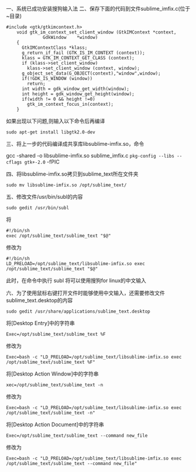 一、系统已成功安装搜狗输入法
二、保存下面的代码到文件sublime_imfix.c(位于~目录)

    #include <gtk/gtkimcontext.h>
        void gtk_im_context_set_client_window (GtkIMContext *context,
                  GdkWindow    *window)
        {
          GtkIMContextClass *klass;
          g_return_if_fail (GTK_IS_IM_CONTEXT (context));
          klass = GTK_IM_CONTEXT_GET_CLASS (context);
          if (klass->set_client_window)
            klass->set_client_window (context, window);
          g_object_set_data(G_OBJECT(context),"window",window);
          if(!GDK_IS_WINDOW (window))
            return;
          int width = gdk_window_get_width(window);
          int height = gdk_window_get_height(window);
          if(width != 0 && height !=0)
            gtk_im_context_focus_in(context);
        }
        
        
如果出现以下问题,则输入以下命令后再编译

    sudo apt-get install libgtk2.0-dev
    
三、将上一步的代码编译成共享库libsublime-imfix.so，命令
    
   gcc -shared -o libsublime-imfix.so sublime_imfix.c  `pkg-config --libs --cflags gtk+-2.0` -fPIC
   
四、将libsublime-imfix.so拷贝到sublime_text所在文件夹

    sudo mv libsublime-imfix.so /opt/sublime_text/
    
五、修改文件/usr/bin/subl的内容

    sudo gedit /usr/bin/subl

将
    
    #!/bin/sh
    exec /opt/sublime_text/sublime_text "$@"
    
修改为
    
    #!/bin/sh
    LD_PRELOAD=/opt/sublime_text/libsublime-imfix.so exec /opt/sublime_text/sublime_text "$@"
    
此时，在命令中执行 subl 将可以使用搜狗for linux的中文输入

六、为了使用鼠标右键打开文件时能够使用中文输入，还需要修改文件sublime_text.desktop的内容

    sudo gedit /usr/share/applications/sublime_text.desktop
    
将[Desktop Entry]中的字符串

    Exec=/opt/sublime_text/sublime_text %F

修改为

    Exec=bash -c "LD_PRELOAD=/opt/sublime_text/libsublime-imfix.so exec /opt/sublime_text/sublime_text %F"
    
将[Desktop Action Window]中的字符串

    xec=/opt/sublime_text/sublime_text -n
    
修改为

    Exec=bash -c "LD_PRELOAD=/opt/sublime_text/libsublime-imfix.so exec /opt/sublime_text/sublime_text -n"
    
将[Desktop Action Document]中的字符串

    Exec=/opt/sublime_text/sublime_text --command new_file
    
修改为

    Exec=bash -c "LD_PRELOAD=/opt/sublime_text/libsublime-imfix.so exec /opt/sublime_text/sublime_text --command new_file"
    
 